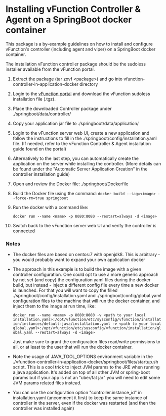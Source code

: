 # Installing vFunction Controller & Agent on a SpringBoot docker container

This package is a by-example guidelines on how to install and configure vFunction's controller (including agent and viper) on a SpringBoot docker container.

The installation vFunction controller package should be the sudoless installer available from the vFunction portal.

1. Extract the package (tar zxvf \<package>) and go into vfunction-controller-in-application-docker directory

2. Login to the [vFunction portal](https://portal.vfunction.com/dashboard) and download the vFunction sudoless installation file (.tgz).

3. Place the downloaded Controller package under ./springboot/data/controller/

4. Copy your application jar file to ./springboot/data/application/

5. Login to the vFunction server web UI, create a new application and follow the instructions to fill in the ./springboot/config/installation.yaml file. (If needed, refer to the vFunction Controller & Agent installation guide found on the portal)

6. Alternatively to the last step, you can automatically create the application on the server while installing the controller. (More details can be found under the "Automatic Server Application Creation" in the controller installation guide)

7. Open and review the Docker file: ./springboot/Dockerfile

8. Build the Docker file using the command: ```docker build --tag=<image> --force-rm=true springboot```

9. Run the docker with a command like: 

     ```docker run --name <name> -p 8080:8080 --restart=always -d <image>```

10. Switch back to the vFunction server web UI and verify the controller is connected

### Notes

- The docker files are based on centos:7 with openjdk8. This is arbitrary - you would probably want to expand your own application docker

- The approach in this example is to build the image with a given controller configuration. One could opt to use a more generic approach by not set (and copy) the configuration yaml files during the docker build, but instead - inject a different config file every time a new docker is launched.
  For that you will want to copy the filled ./springboot/config/installation.yaml and ./springboot/config/global.yaml configuration files to the machine that will run the docker container, and inject them to the image at run time, like:
     
  ```docker run --name <name> -p 8080:8080 -v <path to your local installation.yaml>:/opt/vfunction/etc/sysconfig/vfunction/installation/instances/default-java/installation.yaml -v <path to your local global.yaml>:/opt/vfunction/etc/sysconfig/vfunction/installation/global.yaml --restart=always -d <image>``` 

  Just make sure to grant the configuration files read/write permissions to all, or at least to the user that will run the docker container. 

- Note the usage of JAVA_TOOL_OPTIONS environment variable in the ./vfunction-controller-in-application-docker/springboot/files/startup.sh script. This is a cool trick to inject JVM params to the JRE when running a java application. It's added on top of all other JVM or spring-boot params but if your app is not an "uber/fat jar" you will need to edit some JVM params related files instead.

- You can use the configuration option "controller.instance_id" in installation.yaml (uncomment it first) to keep the same instance of controller in the server, even if the docker was restarted (and then the controller was installed again)